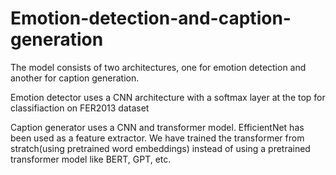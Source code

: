 # Emotion-detection-and-caption-generation
The model consists of two architectures, one for emotion detection and another for caption generation.

Emotion detector uses a CNN architecture with a softmax layer at the top for classifiaction on FER2013 dataset

Caption generator uses a CNN and transformer model. EfficientNet has been used as a feature extractor. We have trained the transformer from stratch(using pretrained word 
embeddings) instead of using a pretrained transformer model like BERT, GPT, etc.
